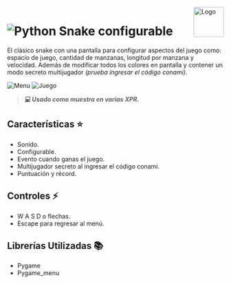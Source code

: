 <a>
    <img src="https://github.com/DanielCarrenoMar/Snake-XPR_UCAB/assets/144462396/d30c8055-4d82-4a05-b0f3-5f74c85ffb7f" alt="Logo" title="Logo" align="right" height="70" />
</a>

# ![Python](https://img.shields.io/badge/Python-14354C?style=for-the-badge&logo=python&logoColor=white) Snake configurable
El clásico snake con una pantalla para configurar aspectos del juego como: espacio de juego, cantidad de manzanas, longitud por manzana y velocidad. Además de modificar todos los colores en pantalla
y contener un modo secreto multijugador *(prueba ingresar el código conami)*.

![Menu](https://github.com/DanielCarrenoMar/Snake-XPR_UCAB/assets/144462396/77e014b9-e0da-4ff7-9f2b-fa92bc88c42c)
![Juego](https://github.com/DanielCarrenoMar/Snake-XPR_UCAB/assets/144462396/01a843a8-897f-49f0-986b-fb5c3bc117c8)

>***💻 Usado como muestra en varias XPR.***
## Características ⭐
- Sonido.
- Configurable.
- Evento cuando ganas el juego.
- Multijugador secreto al ingresar el código conami.
- Puntuación y récord.
## Controles ⚡
- W A S D o flechas.
- Escape para regresar al menú.
## Librerías Utilizadas 📚
- Pygame
- Pygame_menu
